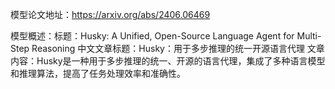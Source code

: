 模型论文地址：https://arxiv.org/abs/2406.06469

模型概述：标题：Husky: A Unified, Open-Source Language Agent for Multi-Step Reasoning
中文文章标题：Husky：用于多步推理的统一开源语言代理
文章内容：Husky是一种用于多步推理的统一、开源的语言代理，集成了多种语言模型和推理算法，提高了任务处理效率和准确性。
